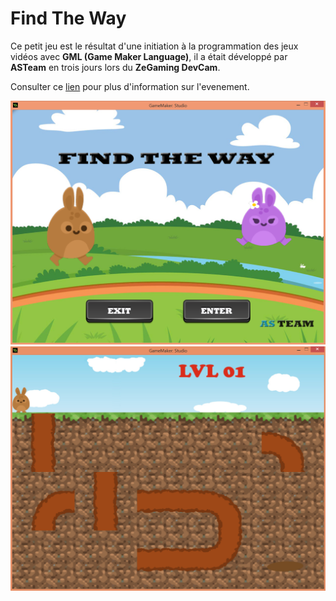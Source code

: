 # Find The Way

Ce petit jeu est le résultat d'une initiation à la programmation des jeux vidéos avec **GML (Game Maker Language)**,
il a était développé par **ASTeam** en trois jours lors du **ZeGaming DevCam**.

Consulter ce [lien](https://www.youtube.com/watch?v=uJ9zYh0P55I&ab_channel=Zegamingteam) pour plus d'information sur l'evenement.

![ScreenShot](screenshot_1.png)
![ScreenShot](screenshot_2.png)
